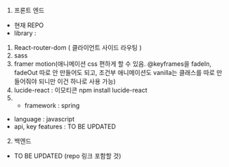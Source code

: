 1. 프론트 엔드
- 현재 REPO
- library :
1) React-router-dom ( 클라이언트 사이드 라우팅 )
2) sass
3) framer motion(애니메이션 css 편하게 할 수 있음. @keyframes을 fadeIn, fadeOut 따로 안 만들어도 되고, 조건부 애니메이션도 vanilla는 클래스를 따로 만들어줘야 되니만 이건 하나로 사용 가능)
4) lucide-react : 이모티콘
   npm install lucide-react
4) - framework : spring
- language : javascript
- api, key features : TO BE UPDATED

2. 백엔드
- TO BE UPDATED (repo 링크 포함할 것)
